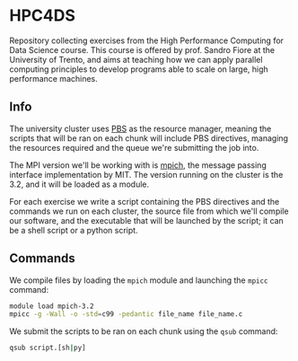 # HPC4DS

Repository collecting exercises from the High Performance Computing for Data Science course. This course is offered by prof. Sandro Fiore at the University of Trento, and aims at teaching how we can apply parallel computing principles to develop programs able to scale on large, high performance machines.

## Info

The university cluster uses [PBS](https://altairengineering.it/pbs-professional/) as the resource manager, meaning the scripts that will be ran on each chunk will include PBS directives, managing the resources required and the queue we're submitting the job into.

The MPI version we'll be working with is [mpich](https://www.mpich.org), the message passing interface implementation by MIT. The version running on the cluster is the 3.2, and it will be loaded as a module.

For each exercise we write a script containing the PBS directives and the commands we run on each cluster, the source file from which we'll compile our software, and the executable that will be launched by the script; it can be a shell script or a python script.

## Commands

We compile files by loading the `mpich` module and launching the `mpicc` command:
```sh
module load mpich-3.2
mpicc -g -Wall -o -std=c99 -pedantic file_name file_name.c
```

We submit the scripts to be ran on each chunk using the `qsub` command:
```sh
qsub script.[sh|py]
```
